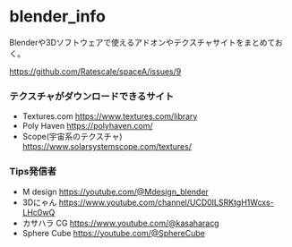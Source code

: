 # blender_info
Blenderや3Dソフトウェアで使えるアドオンやテクスチャサイトをまとめておく。

https://github.com/Ratescale/spaceA/issues/9
### テクスチャがダウンロードできるサイト
- Textures.com https://www.textures.com/library
- Poly Haven https://polyhaven.com/
- Scope(宇宙系のテクスチャ) https://www.solarsystemscope.com/textures/


### Tips発信者
- M design https://youtube.com/@Mdesign_blender
- 3Dにゃん https://www.youtube.com/channel/UCD0ILSRKtgH1Wcxs-LHc0wQ
- カサハラ CG https://www.youtube.com/@kasaharacg
- Sphere Cube https://youtube.com/@SphereCube
